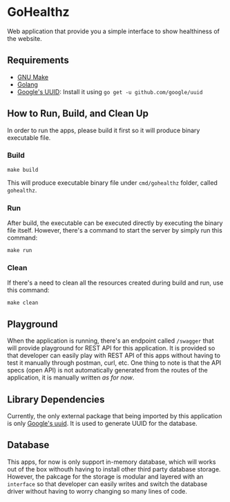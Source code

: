 # GoHealthz

Web application that provide you a simple interface to show healthiness of the
website.

## Requirements

- [GNU Make](https://www.gnu.org/software/make/manual/make.html)
- [Golang](https://golang.org/)
- [Google's UUID](github.com/google/uuid): Install it using `go get -u github.com/google/uuid`

## How to Run, Build, and Clean Up

In order to run the apps, please build it first so it will produce binary
executable file.

### Build

`make build`

This will produce executable binary file under `cmd/gohealthz` folder, called
`gohealthz`.

### Run

After build, the executable can be executed directly by executing the binary
file itself. However, there's a command to start the server by simply run
this command:

`make run`

### Clean

If there's a need to clean all the resources created during build and run,
use this command:

`make clean`

## Playground

When the application is running, there's an endpoint called `/swagger` that
will provide playground for REST API for this application. It is provided so
that developer can easily play with REST API of this apps without having
to test it manually through postman, curl, etc. One thing to note is that
the API specs (open API) is not automatically generated from the routes
of the application, it is manually written _as for now_.

## Library Dependencies

Currently, the only external package that being imported by this application
is only [Google's uuid](github.com/google/uuid). It is used to generate UUID
for the database.

## Database

This apps, for now is only support in-memory database, which will works out
of the box withouth having to install other third party database storage.
However, the pakcage for the storage is modular and layered with an `interface`
so that developer can easily writes and switch the database driver without
having to worry changing so many lines of code.

